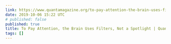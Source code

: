 ```yaml
---
link: https://www.quantamagazine.org/to-pay-attention-the-brain-uses-filters-not-a-spotlight-20190924/
date: 2019-10-06 15:22 UTC
# published: false
published: true
title: To Pay Attention, the Brain Uses Filters, Not a Spotlight | Quanta Magazine
tags: []
---
```



